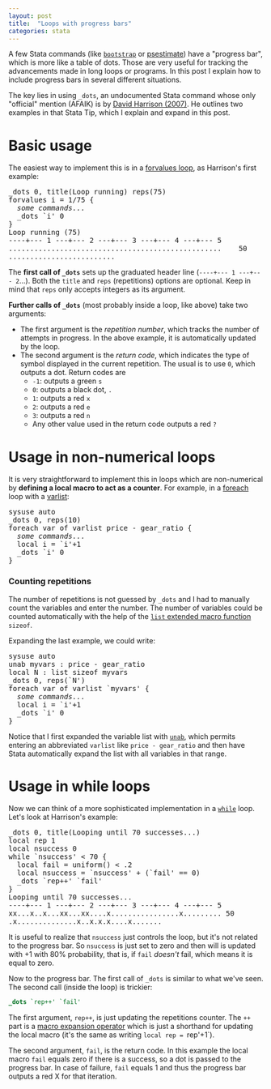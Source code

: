 ```yaml
---
layout: post
title:  "Loops with progress bars"
categories: stata
---
```


A few Stata commands (like [`bootstrap`](http://www.stata.com/help.cgi?bootstrap) or [psestimate](/resources/psestimate)) have a "progress bar", which is more like a table of dots. Those are very useful for tracking the advancements made in long loops or programs. In this post I explain how to include progress bars in several different situations.

The key lies in using `_dots`, an undocumented Stata command whose only "official" mention (AFAIK) is by [David Harrison (2007)](http://www.stata-journal.com/sjpdf.html?articlenum=pr0030). He outlines two examples in that Stata Tip, which I explain and expand in this post.

# Basic usage

The easiest way to implement this is in a [forvalues loop](http://www.stata.com/help.cgi?forvalues), as Harrison's first example:

<pre>
_dots 0, title(Loop running) reps(75)
forvalues i = 1/75 {
  <i>some commands...</i>
  _dots `i' 0
}
Loop running (75)
----+--- 1 ---+--- 2 ---+--- 3 ---+--- 4 ---+--- 5
..................................................    50
.........................
</pre>

The **first call of `_dots`** sets up the graduated header line (`----+--- 1 ---+--- 2`...). Both the `title` and `reps` (repetitions) options are optional. Keep in mind that `reps` only accepts integers as its argument.

**Further calls of `_dots`** (most probably inside a loop, like above) take two arguments:

- The first argument is the *repetition number*, which tracks the number of attempts in progress. In the above example, it is automatically updated by the loop.
- The second argument is the *return code*, which indicates the type of symbol displayed in the current repetition. The usual is to use `0`, which outputs a dot. Return codes are
  - `-1`: outputs a green `s`
  - `0`: outputs a black dot, `.`
  - `1`: outputs a red `x`
  - `2`: outputs a red `e`
  - `3`: outputs a red `n`
  - Any other value used in the return code outputs a red `?`

# Usage in non-numerical loops

It is very straightforward to implement this in loops which are non-numerical by **defining a local macro to act as a counter**. For example, in a [foreach](http://www.stata.com/help.cgi?foreach) loop with a [varlist](http://www.stata.com/help.cgi?varlist):

<pre>
sysuse auto
_dots 0, reps(10)
foreach var of varlist price - gear_ratio {
  <i>some commands...</i>
  local i = `i'+1
  _dots `i' 0
}
</pre>

### Counting repetitions

The number of repetitions is not guessed by `_dots` and I had to manually count the variables and enter the number. The number of variables  could be counted automatically with the help of the [`list` extended macro function](http://www.stata.com/manuals13/pmacrolists.pdf) `sizeof`.

Expanding the last example, we could write:

<pre>
sysuse auto
unab myvars : price - gear_ratio
local N : list sizeof myvars
_dots 0, reps(`N')
foreach var of varlist `myvars' {
  <i>some commands...</i>
  local i = `i'+1
  _dots `i' 0
}
</pre>

Notice that I first expanded the variable list with [`unab`](http://www.stata.com/manuals13/punab.pdf), which permits entering an abbreviated `varlist` like `price - gear_ratio` and then have Stata automatically expand the list with all variables in that range.

# Usage in while loops

Now we can think of a more sophisticated implementation in a [`while`](http://www.stata.com/help.cgi?while) loop. Let's look at Harrison's example:

<pre>
_dots 0, title(Looping until 70 successes...)
local rep 1
local nsuccess 0
while `nsuccess' < 70 {
  local fail = uniform() < .2
  local nsuccess = `nsuccess' + (`fail' == 0)
  _dots `rep++' `fail'
}
Looping until 70 successes...
----+--- 1 ---+--- 2 ---+--- 3 ---+--- 4 ---+--- 5
xx...x..x...xx...xx....x................x......... 50
.x..............x..x.x.x....x.......
</pre>

It is useful to realize that `nsuccess` just controls the loop, but it's not related to the progress bar. So `nsuccess` is just set to zero and then will is updated with +1 with 80% probability, that is, if `fail` *doesn't* fail, which means it is equal to zero.

Now to the progress bar. The first call of `_dots` is similar to what we've seen. The second call (inside the loop) is trickier:

```stata
_dots `rep++' `fail'
```

The first argument, `rep++`, is just updating the repetitions counter. The `++` part is a [macro expansion operator](http://www.stata.com/manuals13/pmacro.pdf) which is just a shorthand for updating the local macro (it's the same as writing `local rep = `rep'+1`).

The second argument, `fail`, is the return code. In this example the local macro `fail` equals zero if there is a success, so a dot is passed to the progress bar. In case of failure, `fail` equals 1 and thus the progress bar outputs a red X for that iteration.
